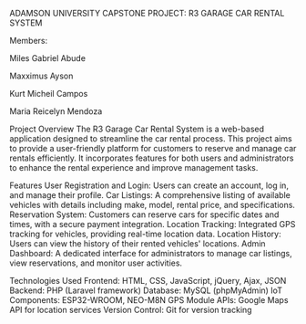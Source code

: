 ADAMSON UNIVERSITY
CAPSTONE PROJECT: R3 GARAGE CAR RENTAL SYSTEM


Members:




Miles Gabriel Abude




Maxximus Ayson




Kurt Micheil Campos




Maria Reicelyn Mendoza



Project Overview
The R3 Garage Car Rental System is a web-based application designed to streamline the car rental process. This project aims to provide a user-friendly platform for customers to reserve and manage car rentals efficiently. It incorporates features for both users and administrators to enhance the rental experience and improve management tasks.

Features
User Registration and Login: Users can create an account, log in, and manage their profile.
Car Listings: A comprehensive listing of available vehicles with details including make, model, rental price, and specifications.
Reservation System: Customers can reserve cars for specific dates and times, with a secure payment integration.
Location Tracking: Integrated GPS tracking for vehicles, providing real-time location data.
Location History: Users can view the history of their rented vehicles' locations.
Admin Dashboard: A dedicated interface for administrators to manage car listings, view reservations, and monitor user activities.




Technologies Used
Frontend: HTML, CSS, JavaScript, jQuery, Ajax, JSON
Backend: PHP (Laravel framework)
Database: MySQL (phpMyAdmin)
IoT Components: ESP32-WROOM, NEO-M8N GPS Module
APIs: Google Maps API for location services
Version Control: Git for version tracking


